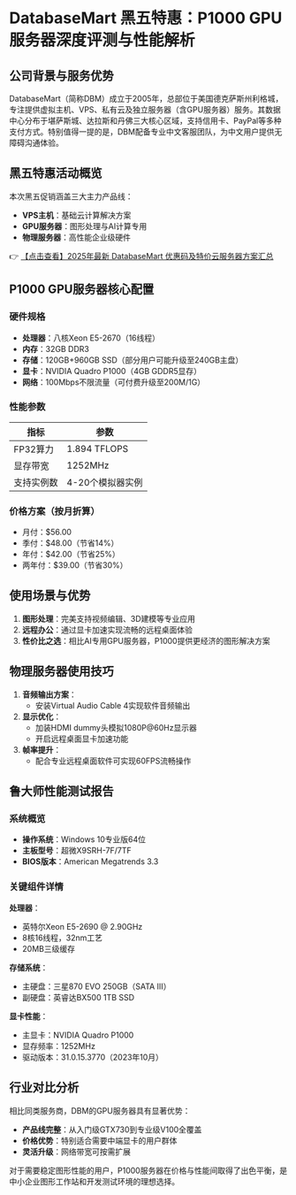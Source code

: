 # DatabaseMart 黑五特惠：P1000 GPU服务器深度评测与性能解析

## 公司背景与服务优势
DatabaseMart（简称DBM）成立于2005年，总部位于美国德克萨斯州利格城，专注提供虚拟主机、VPS、私有云及独立服务器（含GPU服务器）服务。其数据中心分布于堪萨斯城、达拉斯和丹佛三大核心区域，支持信用卡、PayPal等多种支付方式。特别值得一提的是，DBM配备专业中文客服团队，为中文用户提供无障碍沟通体验。

## 黑五特惠活动概览
本次黑五促销涵盖三大主力产品线：
- **VPS主机**：基础云计算解决方案
- **GPU服务器**：图形处理与AI计算专用
- **物理服务器**：高性能企业级硬件

👉 [【点击查看】2025年最新 DatabaseMart 优惠码及特价云服务器方案汇总](https://bit.ly/DatabaseMart)

## P1000 GPU服务器核心配置
### 硬件规格
- **处理器**：八核Xeon E5-2670（16线程）
- **内存**：32GB DDR3
- **存储**：120GB+960GB SSD（部分用户可能升级至240GB主盘）
- **显卡**：NVIDIA Quadro P1000（4GB GDDR5显存）
- **网络**：100Mbps不限流量（可付费升级至200M/1G）

### 性能参数
| 指标         | 参数              |
|--------------|-------------------|
| FP32算力     | 1.894 TFLOPS      |
| 显存带宽     | 1252MHz           |
| 支持实例数   | 4-20个模拟器实例 |

### 价格方案（按月折算）
- 月付：$56.00
- 季付：$48.00（节省14%）
- 年付：$42.00（节省25%）
- 两年付：$39.00（节省30%）

## 使用场景与优势
1. **图形处理**：完美支持视频编辑、3D建模等专业应用
2. **远程办公**：通过显卡加速实现流畅的远程桌面体验
3. **性价比之选**：相比AI专用GPU服务器，P1000提供更经济的图形解决方案

## 物理服务器使用技巧
1. **音频输出方案**：
   - 安装Virtual Audio Cable 4实现软件音频输出
2. **显示优化**：
   - 加装HDMI dummy头模拟1080P@60Hz显示器
   - 开启远程桌面显卡加速功能
3. **帧率提升**：
   - 配合专业远程桌面软件可实现60FPS流畅操作

## 鲁大师性能测试报告
### 系统概览
- **操作系统**：Windows 10专业版64位
- **主板型号**：超微X9SRH-7F/7TF
- **BIOS版本**：American Megatrends 3.3

### 关键组件详情
**处理器**：
- 英特尔Xeon E5-2690 @ 2.90GHz
- 8核16线程，32nm工艺
- 20MB三级缓存

**存储系统**：
- 主硬盘：三星870 EVO 250GB（SATA III）
- 副硬盘：英睿达BX500 1TB SSD

**显卡性能**：
- 主显卡：NVIDIA Quadro P1000
- 显存频率：1252MHz
- 驱动版本：31.0.15.3770（2023年10月）

## 行业对比分析
相比同类服务商，DBM的GPU服务器具有显著优势：
- **产品线完整**：从入门级GTX730到专业级V100全覆盖
- **价格优势**：特别适合需要中端显卡的用户群体
- **灵活升级**：网络带宽可按需扩展

对于需要稳定图形性能的用户，P1000服务器在价格与性能间取得了出色平衡，是中小企业图形工作站和开发测试环境的理想选择。